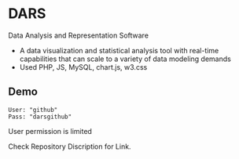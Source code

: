 # DARS
Data Analysis and Representation Software
* A data visualization and statistical analysis tool with real-time capabilities that can scale to a variety of data modeling demands
* Used PHP, JS, MySQL, chart.js, w3.css


## Demo
```
User: "github"
Pass: "darsgithub"
```

User permission is limited

Check Repository Discription for Link.

